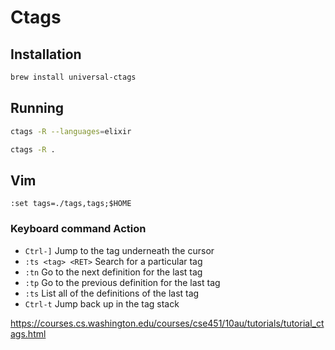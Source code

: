 # Ctags

## Installation

```sh
brew install universal-ctags
```

## Running
```sh
ctags -R --languages=elixir
```

```sh
ctags -R .
```

## Vim

```
:set tags=./tags,tags;$HOME
```

### Keyboard command Action

* `Ctrl-]` Jump to the tag underneath the cursor
* `:ts <tag> <RET>` Search for a particular tag
* `:tn` Go to the next definition for the last tag
* `:tp` Go to the previous definition for the last tag
* `:ts` List all of the definitions of the last tag
* `Ctrl-t` Jump back up in the tag stack

https://courses.cs.washington.edu/courses/cse451/10au/tutorials/tutorial_ctags.html
